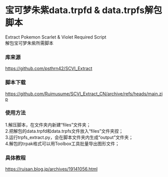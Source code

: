 # 宝可梦朱紫data.trpfd & data.trpfs解包脚本
Extract Pokemon Scarlet &amp; Violet Required Script<br>
解包宝可梦朱紫所需脚本

### 库来源
https://github.com/psthrn42/SCVI_Extract

### 脚本下载
https://github.com/Ruimusume/SCVI_Extract_CN/archive/refs/heads/main.zip

### 使用方法
1.解压脚本，在文件夹内新建“files”文件夹；<br>
2.把解包的data.trpfd和data.trpfs文件放入“files”文件夹捏；<br>
3.运行trpfs_extract.py，会在脚本文件夹内生成“output”文件夹；<br>
4.解包的trpak格式可以用Toolbox工具批量导出图形文件；

### 具体教程
https://ruisan.blog.jp/archives/19141056.html
